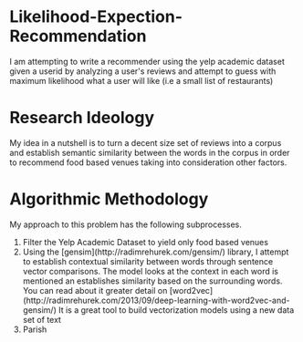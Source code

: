 Likelihood-Expection-Recommendation
==================================

I am attempting to write a recommender using the yelp academic dataset given a userid by analyzing a user's reviews and attempt to guess with maximum likelihood what  a user will like (i.e a small list of restaurants)

Research Ideology
==================================
My idea in a nutshell is to turn a decent size set of reviews into a corpus and establish semantic similarity between the words in the corpus in order to recommend food based venues taking into consideration other factors.

Algorithmic Methodology
==================================
My approach to this problem has the following subprocesses.
<ol>
<li>Filter the Yelp Academic Dataset to yield only food based venues</li>
<li>Using the [gensim](http://radimrehurek.com/gensim/) library, I attempt to establish contextual similarity between words through sentence vector comparisons. The model looks at the context in each word is mentioned an establishes similarity based on the surrounding words. You can read about it greater detail on [word2vec](http://radimrehurek.com/2013/09/deep-learning-with-word2vec-and-gensim/)  It is a great tool to build vectorization models using a new data set of text</li>
<li>Parish</li>
</ol>

